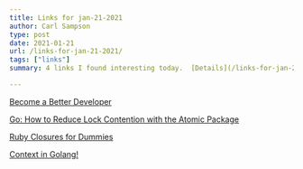 ```yaml
---
title: Links for jan-21-2021
author: Carl Sampson
type: post
date: 2021-01-21
url: /links-for-jan-21-2021/
tags: ["links"]
summary: 4 links I found interesting today.  [Details](/links-for-jan-21-2021/)

---
```


[Become a Better Developer](https://www.git-tower.com/learn/)

[Go: How to Reduce Lock Contention with the Atomic Package](https://medium.com/a-journey-with-go/go-how-to-reduce-lock-contention-with-the-atomic-package-ba3b2664b549)

[Ruby Closures for Dummies](https://medium.com/swlh/ruby-closures-for-dummies-fbf846720c1f)

[Context in Golang!](https://levelup.gitconnected.com/context-in-golang-98908f042a57)


